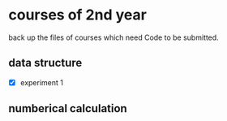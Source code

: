 # courses of 2nd year

back up the files of courses which need Code to be submitted.

## data structure

- [x] experiment 1

## numberical calculation
